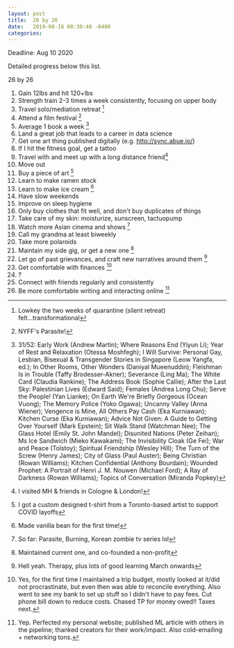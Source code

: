 ```yaml
---
layout: post
title:  26 by 26
date:   2019-08-18 00:30:40 -0400
categories:
---
```

Deadline: Aug 10 2020

Detailed progress below this list.

26 by 26
1. Gain 12lbs and hit 120+lbs
2. Strength train 2-3 times a week consistently, focusing on upper body
3. Travel solo/mediation retreat [^cf4664b6]
4. Attend a film festival [^bc1e1c45]
5. Average 1 book a week [^fa3a87c9]
6. Land a great job that leads to a career in data science
7. Get one art thing published digitally (e.g. http://sync.abue.io/)
8. If I hit the fitness goal, get a tattoo
9. Travel with and meet up with a long distance friend[^47ff5cfe]
10. Move out
11. Buy a piece of art [^5b963e37]
12. Learn to make ramen stock
13. Learn to make ice cream [^5193ccea]
14. Have slow weekends
15. Improve on sleep hygiene
16. Only buy clothes that fit well, and don't buy duplicates of things
17. Take care of my skin: moisturize, sunscreen, tactuopump
18. Watch more Asian cinema and shows [^b90ca913]
19. Call my grandma at least biweekly
20. Take more polaroids
21. Maintain my side gig, or get a new one [^d55854af]
22. Let go of past grievances, and craft new narratives around them [^24f2c6b1]
23. Get comfortable with finances [^3ebaa2d7]
24. ?
25. Connect with friends regularly and consistently
26. Be more comfortable writing and interacting online [^dc027ce5]

[^d55854af]: Maintained current one, and co-founded a non-profit

[^3ebaa2d7]: Yes, for the first time I maintained a trip budget, mostly looked at it/did not procrastinate, but even then was able to reconcile everything. Also went to see my bank to set up stuff so I didn't have to pay fees. Cut phone bill down to reduce costs. Chased TP for money owed!! Taxes next.

[^dc027ce5]: Yep. Perfected my personal website; published ML article with others in the pipeline; thanked creators for their work/impact. Also cold-emailing + networking tons.

[^24f2c6b1]: Hell yeah. Therapy, plus lots of good learning March onwards

[^b90ca913]: So far: Parasite, Burning, Korean zombie tv series lol

[^5193ccea]: Made vanilla bean for the first time!

[^5b963e37]: I got a custom designed t-shirt from a Toronto-based artist to support COVID layoffs

[^cf4664b6]: Lowkey the two weeks of quarantine (silent retreat) felt...transformational

[^47ff5cfe]: I visited MH & friends in Cologne & London!

[^bc1e1c45]: NYFF's Parasite!

[^fa3a87c9]: 31/52: Early Work (Andrew Martin); Where Reasons End (Yiyun Li); Year of Rest and Relaxation (Otessa Moshfegh); I Will Survive: Personal Gay, Lesbian, Bisexual & Transgender Stories in Singapore (Leow Yangfa, ed.); In Other Rooms, Other Wonders (Daniyal Mueenuddin); Fleishman Is in Trouble (Taffy Brodesser-Akner); Severance (Ling Ma); The White Card (Claudia Rankine); The Address Book (Sophie Callie); After the Last Sky: Palestinian Lives (Edward Said); Females (Andrea Long Chu); Serve the People! (Yan Lianke); On Earth We're Briefly Gorgeous (Ocean Vuong); The Memory Police (Yoko Ogawa); Uncanny Valley (Anna Wiener); Vengence is Mine, All Others Pay Cash (Eka Kurniawan); Kitchen Curse (Eka Kurniawan); Advice Not Given: A Guide to Getting Over Yourself (Mark Epstein); Sit Walk Stand (Watchman Nee); The Glass Hotel (Emily St. John Mandel); Disunited Nations (Peter Zeihan); Ms Ice Sandwich (Mieko Kawakami); The Invisibility Cloak (Ge Fei); War and Peace (Tolstoy); Spiritual Friendship (Wesley Hill); The Turn of the Screw (Henry James); City of Glass (Paul Auster); Being Christian (Rowan Williams); Kitchen Confidential (Anthony Bourdain); Wounded Prophet: A Portrait of Henri J. M. Nouwen (Michael Ford); A Ray of Darkness (Rowan Williams); Topics of Conversation (Miranda Popkey)
